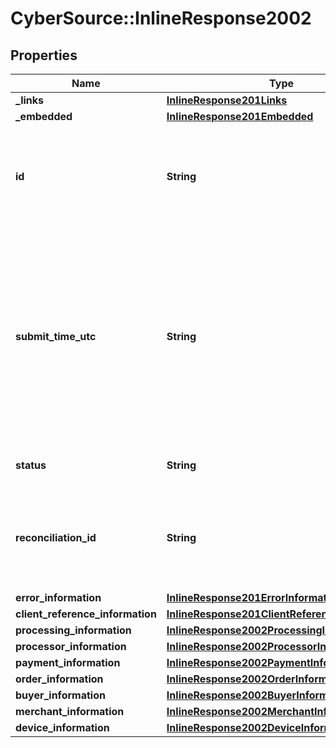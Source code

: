 # CyberSource::InlineResponse2002

## Properties
Name | Type | Description | Notes
------------ | ------------- | ------------- | -------------
**_links** | [**InlineResponse201Links**](InlineResponse201Links.md) |  | [optional] 
**_embedded** | [**InlineResponse201Embedded**](InlineResponse201Embedded.md) |  | [optional] 
**id** | **String** | An unique identification number assigned by CyberSource to identify the submitted request. | [optional] 
**submit_time_utc** | **String** | Time of request in UTC. &#x60;Format: YYYY-MM-DDThh:mm:ssZ&#x60;  Example 2016-08-11T22:47:57Z equals August 11, 2016, at 22:47:57 (10:47:57 p.m.). The T separates the date and the time. The Z indicates UTC.  | [optional] 
**status** | **String** | The status of the submitted transaction. | [optional] 
**reconciliation_id** | **String** | The reconciliation id for the submitted transaction. This value is not returned for all processors.  | [optional] 
**error_information** | [**InlineResponse201ErrorInformation**](InlineResponse201ErrorInformation.md) |  | [optional] 
**client_reference_information** | [**InlineResponse201ClientReferenceInformation**](InlineResponse201ClientReferenceInformation.md) |  | [optional] 
**processing_information** | [**InlineResponse2002ProcessingInformation**](InlineResponse2002ProcessingInformation.md) |  | [optional] 
**processor_information** | [**InlineResponse2002ProcessorInformation**](InlineResponse2002ProcessorInformation.md) |  | [optional] 
**payment_information** | [**InlineResponse2002PaymentInformation**](InlineResponse2002PaymentInformation.md) |  | [optional] 
**order_information** | [**InlineResponse2002OrderInformation**](InlineResponse2002OrderInformation.md) |  | [optional] 
**buyer_information** | [**InlineResponse2002BuyerInformation**](InlineResponse2002BuyerInformation.md) |  | [optional] 
**merchant_information** | [**InlineResponse2002MerchantInformation**](InlineResponse2002MerchantInformation.md) |  | [optional] 
**device_information** | [**InlineResponse2002DeviceInformation**](InlineResponse2002DeviceInformation.md) |  | [optional] 


